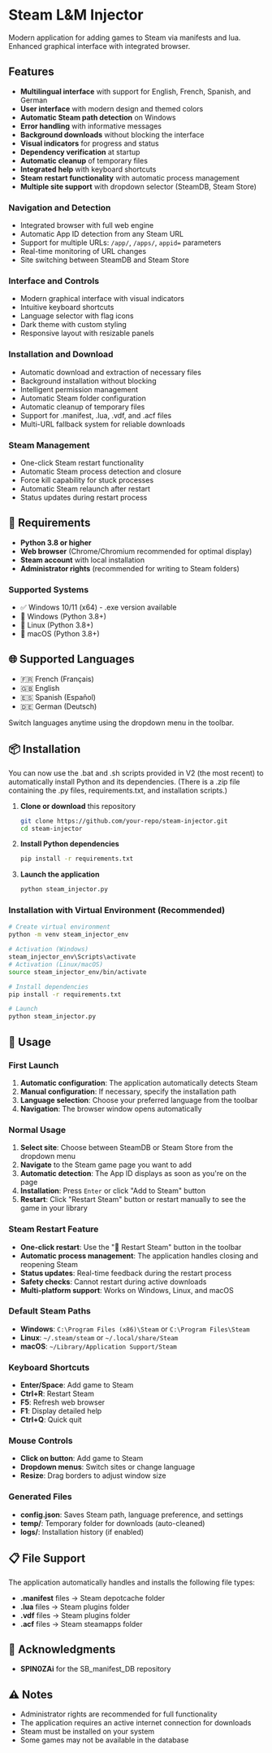 # Steam L&M Injector

Modern application for adding games to Steam via manifests and lua. Enhanced graphical interface with integrated browser.


##  Features

- **Multilingual interface** with support for English, French, Spanish, and German
- **User interface** with modern design and themed colors
- **Automatic Steam path detection** on Windows
- **Error handling** with informative messages
- **Background downloads** without blocking the interface
- **Visual indicators** for progress and status
- **Dependency verification** at startup
- **Automatic cleanup** of temporary files
- **Integrated help** with keyboard shortcuts
- **Steam restart functionality** with automatic process management
- **Multiple site support** with dropdown selector (SteamDB, Steam Store)

### Navigation and Detection
- Integrated browser with full web engine
- Automatic App ID detection from any Steam URL
- Support for multiple URLs: `/app/`, `/apps/`, `appid=` parameters
- Real-time monitoring of URL changes
- Site switching between SteamDB and Steam Store

### Interface and Controls  
- Modern graphical interface with visual indicators
- Intuitive keyboard shortcuts
- Language selector with flag icons
- Dark theme with custom styling
- Responsive layout with resizable panels
  
### Installation and Download
- Automatic download and extraction of necessary files
- Background installation without blocking
- Intelligent permission management
- Automatic Steam folder configuration
- Automatic cleanup of temporary files
- Support for .manifest, .lua, .vdf, and .acf files
- Multi-URL fallback system for reliable downloads

### Steam Management
- One-click Steam restart functionality
- Automatic Steam process detection and closure
- Force kill capability for stuck processes
- Automatic Steam relaunch after restart
- Status updates during restart process

## 🔧 Requirements

- **Python 3.8 or higher**
- **Web browser** (Chrome/Chromium recommended for optimal display)
- **Steam account** with local installation
- **Administrator rights** (recommended for writing to Steam folders)

### Supported Systems
- ✅ Windows 10/11 (x64) - .exe version available
- 🐍 Windows (Python 3.8+)
- 🐍 Linux (Python 3.8+)
- 🐍 macOS (Python 3.8+)

## 🌐 Supported Languages

- 🇫🇷 French (Français)
- 🇬🇧 English
- 🇪🇸 Spanish (Español)
- 🇩🇪 German (Deutsch)

Switch languages anytime using the dropdown menu in the toolbar.

## 📦 Installation

You can now use the .bat and .sh scripts provided in V2 (the most recent) to automatically install Python and its dependencies. (There is a .zip file containing the .py files, requirements.txt, and installation scripts.)

1. **Clone or download** this repository
   ```bash
   git clone https://github.com/your-repo/steam-injector.git
   cd steam-injector
   ```

2. **Install Python dependencies**
   ```bash
   pip install -r requirements.txt
   ```

3. **Launch the application**
   ```bash
   python steam_injector.py
   ```

### Installation with Virtual Environment (Recommended)
```bash
# Create virtual environment
python -m venv steam_injector_env

# Activation (Windows)
steam_injector_env\Scripts\activate
# Activation (Linux/macOS)
source steam_injector_env/bin/activate

# Install dependencies
pip install -r requirements.txt

# Launch
python steam_injector.py
```

## 🚀 Usage

### First Launch
1. **Automatic configuration**: The application automatically detects Steam
2. **Manual configuration**: If necessary, specify the installation path
3. **Language selection**: Choose your preferred language from the toolbar
4. **Navigation**: The browser window opens automatically

### Normal Usage
1. **Select site**: Choose between SteamDB or Steam Store from the dropdown menu
2. **Navigate** to the Steam game page you want to add
3. **Automatic detection**: The App ID displays as soon as you're on the page
4. **Installation**: Press `Enter` or click "Add to Steam" button
5. **Restart**: Click "Restart Steam" button or restart manually to see the game in your library

### Steam Restart Feature
- **One-click restart**: Use the "🔄 Restart Steam" button in the toolbar
- **Automatic process management**: The application handles closing and reopening Steam
- **Status updates**: Real-time feedback during the restart process
- **Safety checks**: Cannot restart during active downloads
- **Multi-platform support**: Works on Windows, Linux, and macOS

### Default Steam Paths
- **Windows**: `C:\Program Files (x86)\Steam` or `C:\Program Files\Steam`
- **Linux**: `~/.steam/steam` or `~/.local/share/Steam`
- **macOS**: `~/Library/Application Support/Steam`

### Keyboard Shortcuts
- **Enter/Space**: Add game to Steam
- **Ctrl+R**: Restart Steam
- **F5**: Refresh web browser
- **F1**: Display detailed help
- **Ctrl+Q**: Quick quit

### Mouse Controls
- **Click on button**: Add game to Steam
- **Dropdown menus**: Switch sites or change language
- **Resize**: Drag borders to adjust window size


### Generated Files
- **config.json**: Saves Steam path, language preference, and settings
- **temp/**: Temporary folder for downloads (auto-cleaned)
- **logs/**: Installation history (if enabled)

## 📋 File Support

The application automatically handles and installs the following file types:
- **.manifest** files → Steam depotcache folder
- **.lua** files → Steam plugins folder
- **.vdf** files → Steam plugins folder
- **.acf** files → Steam steamapps folder



## 🙏 Acknowledgments

- **SPIN0ZAi** for the SB_manifest_DB repository

## ⚠️ Notes

- Administrator rights are recommended for full functionality
- The application requires an active internet connection for downloads
- Steam must be installed on your system
- Some games may not be available in the database
